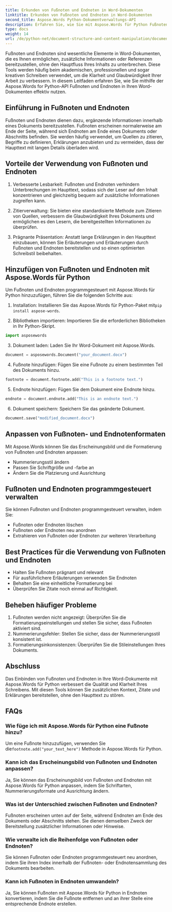 ```yaml
---
title: Erkunden von Fußnoten und Endnoten in Word-Dokumenten
linktitle: Erkunden von Fußnoten und Endnoten in Word-Dokumenten
second_title: Aspose.Words Python-Dokumentverwaltungs-API
description: Erfahren Sie, wie Sie mit Aspose.Words für Python Fußnoten und Endnoten in Word-Dokumenten effektiv nutzen. Erfahren Sie, wie Sie diese Elemente programmgesteuert hinzufügen, anpassen und verwalten.
type: docs
weight: 14
url: /de/python-net/document-structure-and-content-manipulation/document-footnotes-endnotes/
---
```


Fußnoten und Endnoten sind wesentliche Elemente in Word-Dokumenten, die es Ihnen ermöglichen, zusätzliche Informationen oder Referenzen bereitzustellen, ohne den Hauptfluss Ihres Inhalts zu unterbrechen. Diese Tools werden häufig beim akademischen, professionellen und sogar kreativen Schreiben verwendet, um die Klarheit und Glaubwürdigkeit Ihrer Arbeit zu verbessern. In diesem Leitfaden erfahren Sie, wie Sie mithilfe der Aspose.Words for Python-API Fußnoten und Endnoten in Ihren Word-Dokumenten effektiv nutzen.

## Einführung in Fußnoten und Endnoten

Fußnoten und Endnoten dienen dazu, ergänzende Informationen innerhalb eines Dokuments bereitzustellen. Fußnoten erscheinen normalerweise am Ende der Seite, während sich Endnoten am Ende eines Dokuments oder Abschnitts befinden. Sie werden häufig verwendet, um Quellen zu zitieren, Begriffe zu definieren, Erklärungen anzubieten und zu vermeiden, dass der Haupttext mit langen Details überladen wird.

## Vorteile der Verwendung von Fußnoten und Endnoten

1. Verbesserte Lesbarkeit: Fußnoten und Endnoten verhindern Unterbrechungen im Haupttext, sodass sich der Leser auf den Inhalt konzentrieren und gleichzeitig bequem auf zusätzliche Informationen zugreifen kann.

2. Zitierverwaltung: Sie bieten eine standardisierte Methode zum Zitieren von Quellen, verbessern die Glaubwürdigkeit Ihres Dokuments und ermöglichen es den Lesern, die bereitgestellten Informationen zu überprüfen.

3. Prägnante Präsentation: Anstatt lange Erklärungen in den Haupttext einzubauen, können Sie Erläuterungen und Erläuterungen durch Fußnoten und Endnoten bereitstellen und so einen optimierten Schreibstil beibehalten.

## Hinzufügen von Fußnoten und Endnoten mit Aspose.Words für Python

Um Fußnoten und Endnoten programmgesteuert mit Aspose.Words für Python hinzuzufügen, führen Sie die folgenden Schritte aus:

1.  Installation: Installieren Sie das Aspose.Words für Python-Paket mit`pip install aspose-words`.

2. Bibliotheken importieren: Importieren Sie die erforderlichen Bibliotheken in Ihr Python-Skript.
```python
import asposewords
```

3. Dokument laden: Laden Sie Ihr Word-Dokument mit Aspose.Words.
```python
document = asposewords.Document("your_document.docx")
```

4. Fußnote hinzufügen: Fügen Sie eine Fußnote zu einem bestimmten Teil des Dokuments hinzu.
```python
footnote = document.footnote.add("This is a footnote text.")
```

5. Endnote hinzufügen: Fügen Sie dem Dokument eine Endnote hinzu.
```python
endnote = document.endnote.add("This is an endnote text.")
```

6. Dokument speichern: Speichern Sie das geänderte Dokument.
```python
document.save("modified_document.docx")
```

## Anpassen von Fußnoten- und Endnotenformaten

Mit Aspose.Words können Sie das Erscheinungsbild und die Formatierung von Fußnoten und Endnoten anpassen:

- Nummerierungsstil ändern
- Passen Sie Schriftgröße und -farbe an
- Ändern Sie die Platzierung und Ausrichtung

## Fußnoten und Endnoten programmgesteuert verwalten

Sie können Fußnoten und Endnoten programmgesteuert verwalten, indem Sie:

- Fußnoten oder Endnoten löschen
- Fußnoten oder Endnoten neu anordnen
- Extrahieren von Fußnoten oder Endnoten zur weiteren Verarbeitung

## Best Practices für die Verwendung von Fußnoten und Endnoten

- Halten Sie Fußnoten prägnant und relevant
- Für ausführlichere Erläuterungen verwenden Sie Endnoten
- Behalten Sie eine einheitliche Formatierung bei
- Überprüfen Sie Zitate noch einmal auf Richtigkeit.

## Beheben häufiger Probleme

1. Fußnoten werden nicht angezeigt: Überprüfen Sie die Formatierungseinstellungen und stellen Sie sicher, dass Fußnoten aktiviert sind.
2. Nummerierungsfehler: Stellen Sie sicher, dass der Nummerierungsstil konsistent ist.
3. Formatierungsinkonsistenzen: Überprüfen Sie die Stileinstellungen Ihres Dokuments.

## Abschluss

Das Einbinden von Fußnoten und Endnoten in Ihre Word-Dokumente mit Aspose.Words für Python verbessert die Qualität und Klarheit Ihres Schreibens. Mit diesen Tools können Sie zusätzlichen Kontext, Zitate und Erklärungen bereitstellen, ohne den Haupttext zu stören.

## FAQs

### Wie füge ich mit Aspose.Words für Python eine Fußnote hinzu?

 Um eine Fußnote hinzuzufügen, verwenden Sie die`footnote.add("your_text_here")` Methode in Aspose.Words für Python.

### Kann ich das Erscheinungsbild von Fußnoten und Endnoten anpassen?

Ja, Sie können das Erscheinungsbild von Fußnoten und Endnoten mit Aspose.Words für Python anpassen, indem Sie Schriftarten, Nummerierungsformate und Ausrichtung ändern.

### Was ist der Unterschied zwischen Fußnoten und Endnoten?

Fußnoten erscheinen unten auf der Seite, während Endnoten am Ende des Dokuments oder Abschnitts stehen. Sie dienen demselben Zweck der Bereitstellung zusätzlicher Informationen oder Hinweise.

### Wie verwalte ich die Reihenfolge von Fußnoten oder Endnoten?

Sie können Fußnoten oder Endnoten programmgesteuert neu anordnen, indem Sie ihren Index innerhalb der Fußnoten- oder Endnotensammlung des Dokuments bearbeiten.

### Kann ich Fußnoten in Endnoten umwandeln?

Ja, Sie können Fußnoten mit Aspose.Words für Python in Endnoten konvertieren, indem Sie die Fußnote entfernen und an ihrer Stelle eine entsprechende Endnote erstellen.